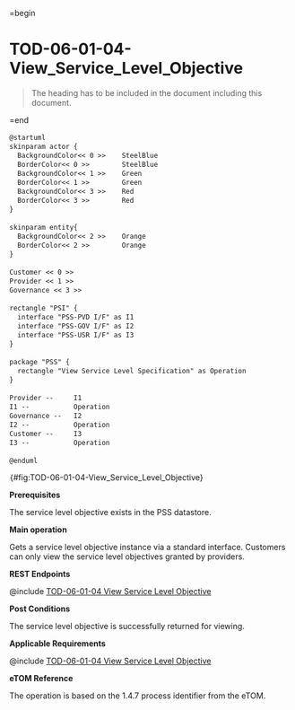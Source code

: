 =begin

# TOD-06-01-04-View_Service_Level_Objective

> The heading has to be included in the document including this document.

=end

```plantuml
@startuml
skinparam actor {
  BackgroundColor<< 0 >> 	SteelBlue
  BorderColor<< 0 >> 		SteelBlue
  BackgroundColor<< 1 >> 	Green
  BorderColor<< 1 >> 		Green
  BackgroundColor<< 3 >> 	Red
  BorderColor<< 3 >> 		Red
}

skinparam entity{
  BackgroundColor<< 2 >> 	Orange
  BorderColor<< 2 >> 		Orange
}

Customer << 0 >>
Provider << 1 >>
Governance << 3 >>

rectangle "PSI" {
  interface "PSS-PVD I/F" as I1
  interface "PSS-GOV I/F" as I2
  interface "PSS-USR I/F" as I3
}

package "PSS" {
  rectangle "View Service Level Specification" as Operation
}

Provider --	    I1
I1 --           Operation
Governance --   I2
I2 --           Operation
Customer --     I3
I3 --           Operation

@enduml

```

![TOD-06-01-04: View Service Level Objective](../../common/pixel.png){#fig:TOD-06-01-04-View_Service_Level_Objective}

**Prerequisites**

The service level objective exists in the PSS datastore.

**Main operation**

Gets a service level objective instance via a standard interface.
Customers can only view the service level objectives granted by providers.

**REST Endpoints**

@include [TOD-06-01-04 View Service Level Objective](endpoints/TOD-06-01-04-View_Service_Level_Objective-endpoints.md)

**Post Conditions**

The service level objective is successfully returned for viewing.

**Applicable Requirements**

@include [TOD-06-01-04 View Service Level Objective](requirements/TOD-06-01-04-View_Service_Level_Objective-requirements.md)

**eTOM Reference**

The operation is based on the 1.4.7 process identifier from the eTOM.
